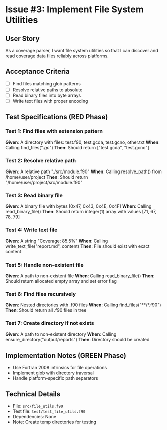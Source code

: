 # Issue #3: Implement File System Utilities

## User Story
As a coverage parser, I want file system utilities so that I can discover and read coverage data files reliably across platforms.

## Acceptance Criteria
- [ ] Find files matching glob patterns
- [ ] Resolve relative paths to absolute
- [ ] Read binary files into byte arrays
- [ ] Write text files with proper encoding

## Test Specifications (RED Phase)

### Test 1: Find files with extension pattern
**Given**: A directory with files: test.f90, test.gcda, test.gcno, other.txt
**When**: Calling find_files("*.gc*")
**Then**: Should return ["test.gcda", "test.gcno"]

### Test 2: Resolve relative path
**Given**: A relative path "./src/module.f90"
**When**: Calling resolve_path() from /home/user/project
**Then**: Should return "/home/user/project/src/module.f90"

### Test 3: Read binary file
**Given**: A binary file with bytes [0x47, 0x43, 0x4E, 0x4F]
**When**: Calling read_binary_file()
**Then**: Should return integer(1) array with values [71, 67, 78, 79]

### Test 4: Write text file
**Given**: A string "Coverage: 85.5%"
**When**: Calling write_text_file("report.md", content)
**Then**: File should exist with exact content

### Test 5: Handle non-existent file
**Given**: A path to non-existent file
**When**: Calling read_binary_file()
**Then**: Should return allocated empty array and set error flag

### Test 6: Find files recursively
**Given**: Nested directories with .f90 files
**When**: Calling find_files("**/*.f90")
**Then**: Should return all .f90 files in tree

### Test 7: Create directory if not exists
**Given**: A path to non-existent directory
**When**: Calling ensure_directory("output/reports")
**Then**: Directory should be created

## Implementation Notes (GREEN Phase)
- Use Fortran 2008 intrinsics for file operations
- Implement glob with directory traversal
- Handle platform-specific path separators

## Technical Details
- File: `src/file_utils.f90`
- Test file: `test/test_file_utils.f90`
- Dependencies: None
- Note: Create temp directories for testing